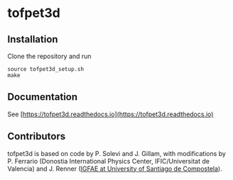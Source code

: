 # tofpet3d

## Installation

Clone the repository and run
```
source tofpet3d_setup.sh
make
```
## Documentation
See [https://tofpet3d.readthedocs.io](https://tofpet3d.readthedocs.io)

## Contributors
tofpet3d is based on code by P. Solevi and J. Gillam, with modifications by P. Ferrario (Donostia International Physics Center, IFIC/Universitat de Valencia) and J. Renner ([IGFAE at University of Santiago de Compostela](https://igfae.usc.es)).
